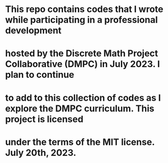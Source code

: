 # This repo contains codes that I wrote while participating in a professional development
# hosted by the Discrete Math Project Collaborative (DMPC) in July 2023.  I plan to continue
# to add to this collection of codes as I explore the DMPC curriculum.  This project is licensed
# under the terms of the MIT license.  July 20th, 2023.
